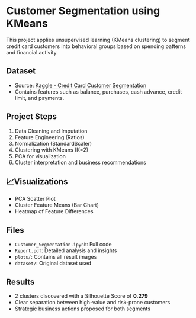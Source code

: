 # Customer Segmentation using KMeans

This project applies unsupervised learning (KMeans clustering) to segment credit card customers into behavioral groups based on spending patterns and financial activity.

## Dataset
- Source: [Kaggle - Credit Card Customer Segmentation](https://www.kaggle.com/datasets/arjunbhasin2013/ccdata)
- Contains features such as balance, purchases, cash advance, credit limit, and payments.

##  Project Steps

1. Data Cleaning and Imputation
2. Feature Engineering (Ratios)
3. Normalization (StandardScaler)
4. Clustering with KMeans (K=2)
5. PCA for visualization
6. Cluster interpretation and business recommendations

## 📈Visualizations

- PCA Scatter Plot
- Cluster Feature Means (Bar Chart)
- Heatmap of Feature Differences

## Files

- `Customer_Segmentation.ipynb`: Full code
- `Report.pdf`: Detailed analysis and insights
- `plots/`: Contains all result images
- `dataset/`: Original dataset used

## Results

- 2 clusters discovered with a Silhouette Score of **0.279**
- Clear separation between high-value and risk-prone customers
- Strategic business actions proposed for both segments

